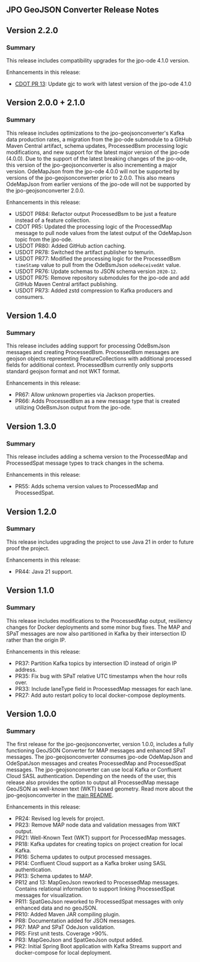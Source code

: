JPO GeoJSON Converter Release Notes
----------------------------

Version 2.2.0
----------------------------------------

### **Summary**
This release includes compatibility upgrades for the jpo-ode 4.1.0 version.

Enhancements in this release:
- [CDOT PR 13](https://github.com/CDOT-CV/jpo-geojsonconverter/pull/13): Update gjc to work with latest version of the jpo-ode 4.1.0

Version 2.0.0 + 2.1.0
----------------------------------------

### **Summary**
This release includes optimizations to the jpo-geojsonconverter's Kafka data production rates, a migration from the jpo-ode submodule to a GitHub Maven Central artifact, schema updates, ProcessedBsm processing logic modifications, and new support for the latest major version of the jpo-ode (4.0.0). Due to the support of the latest breaking changes of the jpo-ode, this version of the jpo-geojsonconverter is also incrementing a major version. OdeMapJson from the jpo-ode 4.0.0 will not be supported by versions of the jpo-geojsonconverter prior to 2.0.0. This also means OdeMapJson from earlier versions of the jpo-ode will not be supported by the jpo-geojsonconverter 2.0.0.

Enhancements in this release:
- USDOT PR84: Refactor output ProcessedBsm to be just a feature instead of a feature collection.
- CDOT PR5: Updated the processing logic of the ProcessedMap message to pull node values from the latest output of the OdeMapJson topic from the jpo-ode.
- USDOT PR80: Added GitHub action caching.
- USDOT PR78: Switched the artifact publisher to temurin.
- USDOT PR77: Modified the processing logic for the ProcessedBsm `timeStamp` value to pull from the OdeBsmJson `odeReceivedAt` value.
- USDOT PR76: Update schemas to JSON schema version `2020-12`.
- USDOT PR75: Remove repository submodules for the jpo-ode and add GitHub Maven Central artifact publishing.
- USDOT PR73: Added zstd compression to Kafka producers and consumers. 

Version 1.4.0
----------------------------------------

### **Summary**
This release includes adding support for processing OdeBsmJson messages and creating ProcessedBsm. ProcessedBsm messages are geojson objects representing FeatureCollections with additional processed fields for additional context. ProcessedBsm currently only supports standard geojson format and not WKT format.

Enhancements in this release:
- PR67: Allow unknown properties via Jackson properties.
- PR66: Adds ProcessedBsm as a new message type that is created utilizing OdeBsmJson output from the jpo-ode.

Version 1.3.0
----------------------------------------

### **Summary**
This release includes adding a schema version to the ProcessedMap and ProcessedSpat message types to track changes in the schema.

Enhancements in this release:
- PR55: Adds schema version values to ProcessedMap and ProcessedSpat.

Version 1.2.0
----------------------------------------

### **Summary**
This release includes upgrading the project to use Java 21 in order to future proof the project.

Enhancements in this release:
- PR44: Java 21 support.


Version 1.1.0
----------------------------------------

### **Summary**
This release includes modifications to the ProcessedMap output, resiliency changes for Docker deployments and some minor bug fixes. The MAP and SPaT messages are now also partitioned in Kafka by their intersection ID rather than the origin IP.

Enhancements in this release:
- PR37: Partition Kafka topics by intersection ID instead of origin IP address.
- PR35: Fix bug with SPaT relative UTC timestamps when the hour rolls over. 
- PR33: Include laneType field in ProcessedMap messages for each lane.
- PR27: Add auto restart policy to local docker-compose deployments.


Version 1.0.0
----------------------------------------

### **Summary**
The first release for the jpo-geojsonconverter, version 1.0.0, includes a fully functioning GeoJSON Converter for MAP messages and enhanced SPaT messages. The jpo-geojsonconverter consumes jpo-ode OdeMapJson and OdeSpatJson messages and creates ProcessedMap and ProcessedSpat messages. The jpo-geojsonconverter can use local Kafka or Confluent Cloud SASL authentication. Depending on the needs of the user, this release also provides the option to output all ProcessedMap message GeoJSON as well-known text (WKT) based geometry. Read more about the jpo-geojsonconverter in the [main README](<../README.md>).

Enhancements in this release:
- PR24: Revised log levels for project.
- PR23: Remove MAP node data and validation messages from WKT output.
- PR21: Well-Known Text (WKT) support for ProcessedMap messages.
- PR18: Kafka updates for creating topics on project creation for local Kafka.
- PR16: Schema updates to output processed messages.
- PR14: Confluent Cloud support as a Kafka broker using SASL authentication.
- PR13: Schema updates to MAP.
- PR12 and 13: MapGeoJson reworked to ProcessedMap messages. Contains relational information to support linking ProcessedSpat messages for visualization.
- PR11: SpatGeoJson reworked to ProcessedSpat messages with only enhanced data and no geoJSON.
- PR10: Added Maven JAR compiling plugin.
- PR8: Documentation added for JSON messages.
- PR7: MAP and SPaT OdeJson validation.
- PR5: First unit tests. Coverage >90%.
- PR3: MapGeoJson and SpatGeoJson output added.
- PR2: Initial Spring Boot application with Kafka Streams support and docker-compose for local deployment.
